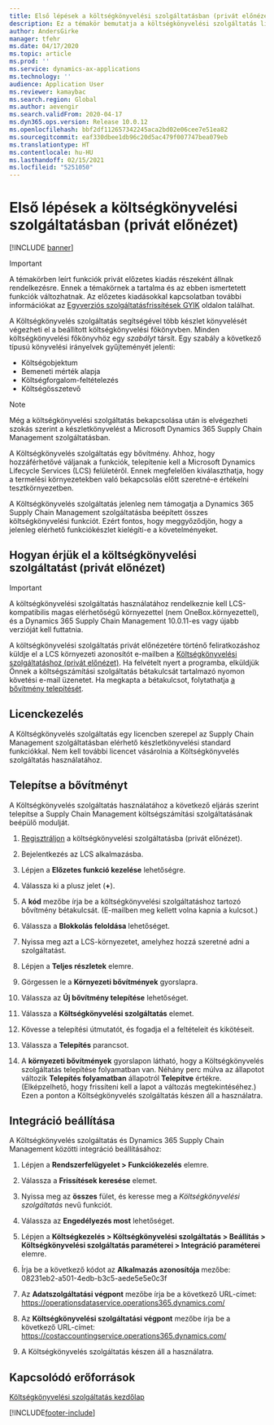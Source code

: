 ```yaml
---
title: Első lépések a költségkönyvelési szolgáltatásban (privát előnézet)
description: Ez a témakör bemutatja a költségkönyvelési szolgáltatás licencelési adatait és telepítési útmutatását.
author: AndersGirke
manager: tfehr
ms.date: 04/17/2020
ms.topic: article
ms.prod: ''
ms.service: dynamics-ax-applications
ms.technology: ''
audience: Application User
ms.reviewer: kamaybac
ms.search.region: Global
ms.author: aevengir
ms.search.validFrom: 2020-04-17
ms.dyn365.ops.version: Release 10.0.12
ms.openlocfilehash: bbf2df112657342245aca2bd02e06cee7e51ea82
ms.sourcegitcommit: eaf330dbee1db96c20d5ac479f007747bea079eb
ms.translationtype: HT
ms.contentlocale: hu-HU
ms.lasthandoff: 02/15/2021
ms.locfileid: "5251050"
---
```

# <a name="get-started-with-the-cost-accounting-service-private-preview"></a>Első lépések a költségkönyvelési szolgáltatásban (privát előnézet)

[!INCLUDE [banner](../includes/banner.md)]

> [!IMPORTANT]
> A témakörben leírt funkciók privát előzetes kiadás részeként állnak rendelkezésre. Ennek a témakörnek a tartalma és az ebben ismertetett funkciók változhatnak. Az előzetes kiadásokkal kapcsolatban további információkat az [Egyverziós szolgáltatásfrissítések GYIK](../../fin-ops-core/fin-ops/get-started/one-version.md) oldalon találhat.

A Költségkönyvelés szolgáltatás segítségével több készlet könyvelését végezheti el a beállított költségkönyvelési főkönyvben. Minden költségkönyvelési főkönyvhöz egy *szabályt* társít. Egy szabály a következő típusú könyvelési irányelvek gyűjteményét jelenti:

- Költségobjektum
- Bemeneti mérték alapja
- Költségforgalom-feltételezés
- Költségösszetevő

> [!NOTE]
> Még a költségkönyvelési szolgáltatás bekapcsolása után is elvégezheti szokás szerint a készletkönyvelést a Microsoft Dynamics 365 Supply Chain Management szolgáltatásban.

A Költségkönyvelés szolgáltatás egy bővítmény. Ahhoz, hogy hozzáférhetővé váljanak a funkciók, telepítenie kell a Microsoft Dynamics Lifecycle Services (LCS) felületéről. Ennek megfelelően kiválaszthatja, hogy a termelési környezetekben való bekapcsolás előtt szeretné-e értékelni tesztkörnyezetben.

A Költségkönyvelés szolgáltatás jelenleg nem támogatja a Dynamics 365 Supply Chain Management szolgáltatásba beépített összes költségkönyvelési funkciót. Ezért fontos, hogy meggyőződjön, hogy a jelenleg elérhető funkciókészlet kielégíti-e a követelményeket.

## <a name="how-to-get-the-cost-accounting-service-private-preview"></a><a name="sign-up"></a>Hogyan érjük el a költségkönyvelési szolgáltatást (privát előnézet)

> [!IMPORTANT]
> A költségkönyvelési szolgáltatás használatához rendelkeznie kell LCS-kompatibilis magas elérhetőségű környezettel (nem OneBox.környezettel), és a Dynamics 365 Supply Chain Management 10.0.11-es vagy újabb verzióját kell futtatnia.

A költségkönyvelési szolgáltatás privát előnézetére történő feliratkozáshoz küldje el a LCS környezeti azonosítót e-mailben a [Költségkönyvelési szolgáltatáshoz (privát előnézet)](mailto:aevengir@microsoft.com?subject=Cost%20accounting%20service%20%28private%20preview%29). Ha felvételt nyert a programba, elküldjük Önnek a költségszámítási szolgáltatás bétakulcsát tartalmazó nyomon követési e-mail üzenetet. Ha megkapta a bétakulcsot, folytathatja [a bővítmény telepítését](#install).

## <a name="licensing"></a>Licenckezelés

A Költségkönyvelés szolgáltatás egy licencben szerepel az Supply Chain Management szolgáltatásban elérhető készletkönyvelési standard funkciókkal. Nem kell további licencet vásárolnia a Költségkönyvelés szolgáltatás használatához.

## <a name="install-the-add-in"></a><a name="install"></a>Telepítse a bővítményt

A Költségkönyvelés szolgáltatás használatához a következő eljárás szerint telepítse a Supply Chain Management költségszámítási szolgáltatásának beépülő modulját.

1. [Regisztráljon](#sign-up) a költségkönyvelési szolgáltatásba (privát előnézet).

1. Bejelentkezés az LCS alkalmazásba.

1. Lépjen a **Előzetes funkció kezelése** lehetőségre.

1. Válassza ki a plusz jelet (**+**).

1. A **kód** mezőbe írja be a költségkönyvelési szolgáltatáshoz tartozó bővítmény bétakulcsát. (E-mailben meg kellett volna kapnia a kulcsot.)

1. Válassza a **Blokkolás feloldása** lehetőséget.

1. Nyissa meg azt a LCS-környezetet, amelyhez hozzá szeretné adni a szolgáltatást.

1. Lépjen a **Teljes részletek** elemre.

1. Görgessen le a **Környezeti bővítmények** gyorslapra.

1. Válassza az **Új bővítmény telepítése** lehetőséget.

1. Válassza a **Költségkönyvelési szolgáltatás** elemet.

1. Kövesse a telepítési útmutatót, és fogadja el a feltételeit és kikötéseit.

1. Válassza a **Telepítés** parancsot.

1. A **környezeti bővítmények** gyorslapon látható, hogy a Költségkönyvelés szolgáltatás telepítése folyamatban van. Néhány perc múlva az állapotot változik **Telepítés folyamatban** állapotról **Telepítve** értékre. (Elképzelhető, hogy frissíteni kell a lapot a változás megtekintéséhez.) Ezen a ponton a Költségkönyvelés szolgáltatás készen áll a használatra.

## <a name="set-up-the-integration"></a>Integráció beállítása

A Költségkönyvelés szolgáltatás és Dynamics 365 Supply Chain Management közötti integráció beállításához:

1. Lépjen a **Rendszerfelügyelet > Funkciókezelés** elemre.

1. Válassza a **Frissítések keresése** elemet.

1. Nyissa meg az **összes** fület, és keresse meg a *Költségkönyvelési szolgáltatás* nevű funkciót.

1. Válassza az **Engedélyezés most** lehetőséget.

1. Lépjen a **Költségkezelés > Költségkönyvelési szolgáltatás > Beállítás > Költségkönyvelési szolgáltatás paraméterei > Integráció paraméterei** elemre.

1. Írja be a következő kódot az **Alkalmazás azonosítója** mezőbe:<br> 08231eb2-a501-4edb-b3c5-aede5e5e0c3f

1. Az **Adatszolgáltatási végpont** mezőbe írja be a következő URL-címet:<br>https://operationsdataservice.operations365.dynamics.com/

1. Az **Költségkönyvelési szolgáltatási végpont** mezőbe írja be a következő URL-címet:<br>https://costaccountingservice.operations365.dynamics.com/

1. A Költségkönyvelés szolgáltatás készen áll a használatra.

## <a name="related-resources"></a>Kapcsolódó erőforrások

[Költségkönyvelési szolgáltatás kezdőlap](cost-accounting-service-home.md)


[!INCLUDE[footer-include](../../includes/footer-banner.md)]